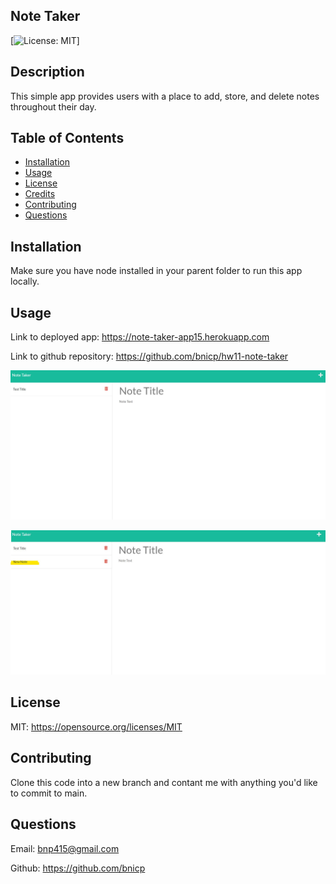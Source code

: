 ## Note Taker

[![License: MIT](https://img.shields.io/badge/License-MIT-yellow.svg)]

## Description

This simple app provides users with a place to add, store, and delete notes throughout their day.

## Table of Contents

- [Installation](#installation)
- [Usage](#usage)
- [License](#license)
- [Credits](#credits)
- [Contributing](#contributing)
- [Questions](#questions)

## Installation

Make sure you have node installed in your parent folder to run this app locally.

## Usage

Link to deployed app: https://note-taker-app15.herokuapp.com

Link to github repository: https://github.com/bnicp/hw11-note-taker

![initial view.](./public/assets/initial_shot.jpg)

![added new note.](./public/assets/new_note.jpg)

## License

MIT: https://opensource.org/licenses/MIT

## Contributing

Clone this code into a new branch and contant me with anything you'd like to commit to main.

## Questions

Email: bnp415@gmail.com

Github: https://github.com/bnicp
